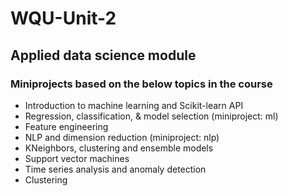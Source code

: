 # WQU-Unit-2
## Applied data science module
### Miniprojects based on the below topics in the course
- Introduction to machine learning and Scikit-learn API
- Regression, classification, & model selection (miniproject: ml)
- Feature engineering
- NLP and dimension reduction (miniproject: nlp)
- KNeighbors, clustering and ensemble models
- Support vector machines
- Time series analysis and anomaly detection
- Clustering
